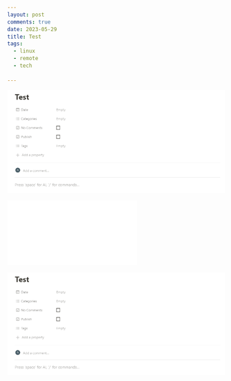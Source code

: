 ```yaml
---
layout: post
comments: true
date: 2023-05-29
title: Test
tags:
  - linux
  - remote
  - tech

---
```


![Test_screeshot](../../static/images/2023-05-29-test.md/Test_screeshot)


![Hostapd.conf](../../static/images/2023-05-29-test.md/Hostapd.conf)


![](../../static/images/2023-05-29-test.md/Untitled.png)

